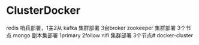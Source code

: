# ClusterDocker

redis 哨兵部署，1主2从
kafka 集群部署	3台broker
zookeeper 集群部署 3个节点
mongo 副本集部署 1primary 2follow
nifi 集群部署	3个节点# docker-cluster
